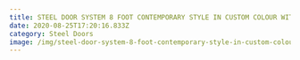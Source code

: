 ```yaml
---
title: STEEL DOOR SYSTEM 8 FOOT CONTEMPORARY STYLE IN CUSTOM COLOUR WITH PRIVACY GLASS
date: 2020-08-25T17:20:16.833Z
category: Steel Doors
image: /img/steel-door-system-8-foot-contemporary-style-in-custom-colour-with-privacy-glass-1-e1501595941731.jpg
---
```

